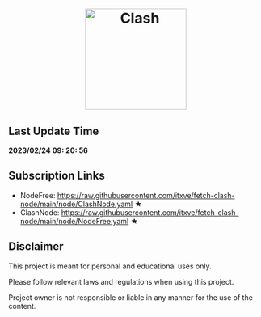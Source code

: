 <h1 align="center">
  <img src="https://github.com/Dreamacro/clash/raw/master/docs/logo.png" alt="Clash" width="200">
 
</h1>

## Last Update Time

<b><time>2023/02/24 09: 20: 56</time></b>

## Subscription Links

- NodeFree: https://raw.githubusercontent.com/itxve/fetch-clash-node/main/node/ClashNode.yaml ★
- ClashNode: https://raw.githubusercontent.com/itxve/fetch-clash-node/main/node/NodeFree.yaml ★

## Disclaimer

This project is meant for personal and educational uses only.

Please follow relevant laws and regulations when using this project.

Project owner is not responsible or liable in any manner for the use of the content.
